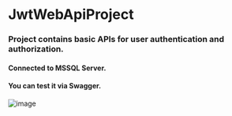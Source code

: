 # JwtWebApiProject

### Project contains basic APIs for user authentication and authorization.

#### Connected to MSSQL Server.

#### You can test it via Swagger.
![image](https://user-images.githubusercontent.com/26550554/221830055-7602003d-d78a-42c4-8f03-88897c4ad0b0.png)
